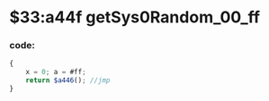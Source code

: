 ﻿
# $33:a44f getSys0Random_00_ff

### code:
```js
{
	x = 0; a = #ff;
	return $a446();	//jmp
}
```


